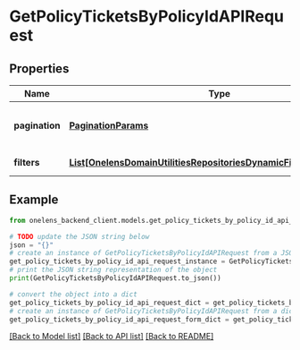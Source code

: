 # GetPolicyTicketsByPolicyIdAPIRequest


## Properties

Name | Type | Description | Notes
------------ | ------------- | ------------- | -------------
**pagination** | [**PaginationParams**](PaginationParams.md) | Pagination parameters for the request. | [optional] 
**filters** | [**List[OnelensDomainUtilitiesRepositoriesDynamicFiltersFilterCriteria]**](OnelensDomainUtilitiesRepositoriesDynamicFiltersFilterCriteria.md) | Filters to be applied | 

## Example

```python
from onelens_backend_client.models.get_policy_tickets_by_policy_id_api_request import GetPolicyTicketsByPolicyIdAPIRequest

# TODO update the JSON string below
json = "{}"
# create an instance of GetPolicyTicketsByPolicyIdAPIRequest from a JSON string
get_policy_tickets_by_policy_id_api_request_instance = GetPolicyTicketsByPolicyIdAPIRequest.from_json(json)
# print the JSON string representation of the object
print(GetPolicyTicketsByPolicyIdAPIRequest.to_json())

# convert the object into a dict
get_policy_tickets_by_policy_id_api_request_dict = get_policy_tickets_by_policy_id_api_request_instance.to_dict()
# create an instance of GetPolicyTicketsByPolicyIdAPIRequest from a dict
get_policy_tickets_by_policy_id_api_request_form_dict = get_policy_tickets_by_policy_id_api_request.from_dict(get_policy_tickets_by_policy_id_api_request_dict)
```
[[Back to Model list]](../README.md#documentation-for-models) [[Back to API list]](../README.md#documentation-for-api-endpoints) [[Back to README]](../README.md)


